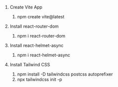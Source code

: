 1. Create Vite App

   1. npm create vite@latest

2. Install react-router-dom

   1. npm i react-router-dom

3. Install react-helmet-async

   1. npm i react-helmet-async

4. Install Tailwind CSS

   1. npm install -D tailwindcss postcss autoprefixer
   2. npx tailwindcss init -p
